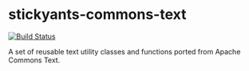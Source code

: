 # stickyants-commons-text

[![Build Status](https://travis-ci.org/suhdev/stickyants-commons-text.svg?branch=master)](https://travis-ci.org/suhdev/stickyants-commons-text) 

A set of reusable text utility classes and functions ported from Apache Commons Text. 